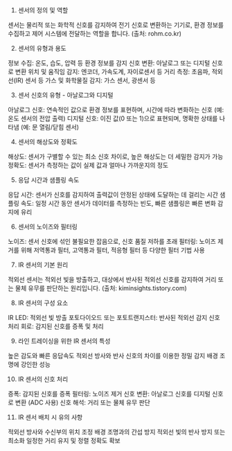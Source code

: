 1. 센서의 정의 및 역할

센서는 물리적 또는 화학적 신호를 감지하여 전기 신호로 변환하는 기기로, 환경 정보를 수집하고 제어 시스템에 전달하는 역할을 합니다. (출처: rohm.co.kr)

2. 센서의 유형과 용도

정보 수집: 온도, 습도, 압력 등 환경 정보를 감지
신호 변환: 아날로그 또는 디지털 신호로 변환
위치 및 움직임 감지: 엔코더, 가속도계, 자이로센서 등
거리 측정: 초음파, 적외선(IR) 센서 등
가스 및 화학물질 감지: 가스 센서, 광센서 등

3. 센서 신호의 유형 - 아날로그와 디지털

아날로그 신호: 연속적인 값으로 환경 정보를 표현하며, 시간에 따라 변화하는 신호 (예: 온도 센서의 전압 출력)
디지털 신호: 이진 값(0 또는 1)으로 표현되며, 명확한 상태를 나타냄 (예: 문 열림/닫힘 센서)

4. 센서의 해상도와 정확도

해상도: 센서가 구별할 수 있는 최소 신호 차이로, 높은 해상도는 더 세밀한 감지가 가능
정확도: 센서가 측정하는 값이 실제 값과 얼마나 가까운지의 정도

5. 응답 시간과 샘플링 속도

응답 시간: 센서가 신호를 감지하여 출력값이 안정된 상태에 도달하는 데 걸리는 시간
샘플링 속도: 일정 시간 동안 센서가 데이터를 측정하는 빈도, 빠른 샘플링은 빠른 변화 감지에 유리

6. 센서의 노이즈와 필터링

노이즈: 센서 신호에 섞인 불필요한 잡음으로, 신호 품질 저하를 초래
필터링: 노이즈 제거를 위해 저역통과 필터, 고역통과 필터, 적응형 필터 등 다양한 필터 기법 사용

7. IR 센서의 기본 원리

적외선 센서는 적외선 빛을 방출하고, 대상에서 반사된 적외선 신호를 감지하여 거리 또는 물체 유무를 판단하는 원리입니다. (출처: kiminsights.tistory.com)


8. IR 센서의 구성 요소

IR LED: 적외선 빛 방출
포토다이오드 또는 포토트랜지스터: 반사된 적외선 감지
신호 처리 회로: 감지된 신호를 증폭 및 처리

9. 라인 트레이싱을 위한 IR 센서의 특성

높은 감도와 빠른 응답속도
적외선 방사와 반사 신호의 차이를 이용한 정밀 감지
배경 조명에 강인한 성능

10. IR 센서의 신호 처리

증폭: 감지된 신호를 증폭
필터링: 노이즈 제거
신호 변환: 아날로그 신호를 디지털 신호로 변환 (ADC 사용)
신호 해석: 거리 또는 물체 유무 판단

11. IR 센서 배치 시 유의 사항

적외선 방사와 수신부의 위치 조정
배경 조명과의 간섭 방지
적외선 빛의 반사 방지 또는 최소화
일정한 거리 유지 및 정렬 정확도 확보